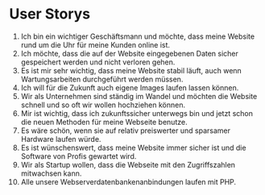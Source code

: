 # User Storys
1. Ich bin ein wichtiger Geschäftsmann und möchte, dass meine Website rund um die Uhr für meine Kunden online ist.
2. Ich möchte, dass die auf der Website eingegebenen Daten sicher gespeichert werden und nicht verloren gehen.
3. Es ist mir sehr wichtig, dass meine Website stabil läuft, auch wenn Wartungsarbeiten durchgeführt werden müssen.
4. Ich will für die Zukunft auch eigene Images laufen lassen können. 
5. Wir als Unternehmen sind ständig im Wandel und möchten die Website schnell und so oft wir wollen hochziehen können.
6. Mir ist wichtig, dass ich zukunftssicher unterwegs bin und jetzt schon die neuen Methoden für meine Webseite benutze.
7. Es wäre schön, wenn sie auf relativ preiswerter und sparsamer Hardware laufen würde.
8. Es ist wünschenswert, dass meine Website immer sicher ist und die Software von Profis gewartet wird. 
9. Wir als Startup wollen, dass die Webseite mit den Zugriffszahlen mitwachsen kann.
10. Alle unsere Webserverdatenbankenanbindungen laufen mit PHP.
